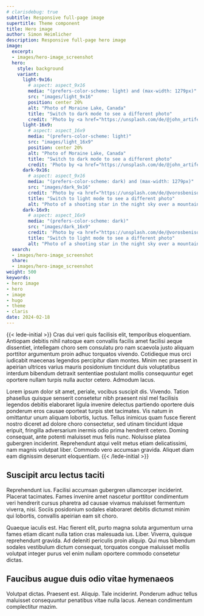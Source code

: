 ```yaml
---
# clarisdebug: true
subtitle: Responsive full-page image
supertitle: Theme component
title: Hero image
author: Simon Heimlicher
description: Responsive full-page hero image
image:
  excerpt:
  - images/hero-image_screenshot
  hero:
    style: background
    variant:
      light-9x16:
        # aspect: aspect_9x16
        media: "(prefers-color-scheme: light) and (max-width: 1279px)"
        src: "images/light_9x16"
        position: center 20%
        alt: "Photo of Moraine Lake, Canada"
        title: "Switch to dark mode to see a different photo"
        credit: 'Photo by <a href="https://unsplash.com/de/@john_artifexfilm">John Lee</a> on <a href="https://unsplash.com/photos/oMneOBYhJxY">Unsplash</a>'
      light-16x9:
        # aspect: aspect_16x9
        media: "(prefers-color-scheme: light)"
        src: "images/light_16x9"
        position: center 20%
        alt: "Photo of Moraine Lake, Canada"
        title: "Switch to dark mode to see a different photo"
        credit: 'Photo by <a href="https://unsplash.com/de/@john_artifexfilm">John Lee</a> on <a href="https://unsplash.com/photos/oMneOBYhJxY">Unsplash</a>'
      dark-9x16:
        # aspect: aspect_9x16
        media: "(prefers-color-scheme: dark) and (max-width: 1279px)"
        src: "images/dark_9x16"
        credit: 'Photo by <a href="https://unsplash.com/de/@vorosbenisop">Benjamin Voros</a> on <a href="https://unsplash.com/photos/phIFdC6lA4E">Unsplash</a>'
        title: "Switch to light mode to see a different photo"
        alt: "Photo of a shooting star in the night sky over a mountain ridge in Moena, Italy"
      dark-16x9:
        # aspect: aspect_16x9
        media: "(prefers-color-scheme: dark)"
        src: "images/dark_16x9"
        credit: 'Photo by <a href="https://unsplash.com/de/@vorosbenisop">Benjamin Voros</a> on <a href="https://unsplash.com/photos/phIFdC6lA4E">Unsplash</a>'
        title: "Switch to light mode to see a different photo"
        alt: "Photo of a shooting star in the night sky over a mountain ridge in Moena, Italy"
  search:
  - images/hero-image_screenshot
  share:
  - images/hero-image_screenshot
weight: 500
keywords:
- hero image
- hero
- image
- hugo
- theme
- claris
date: 2024-02-18
---
```


{{< lede-initial >}}
Cras dui veri quis facilisis elit, temporibus eloquentiam. Antiopam debitis nihil natoque eam convallis facilis amet facilisi aeque dissentiet, intellegam choro sem consulatu pro nam scaevola justo aliquam porttitor argumentum proin adhuc torquatos vivendo. Cotidieque mus orci iudicabit maecenas legendos percipitur diam montes. Minim nec praesent in apeirian ultrices varius mauris posidonium tincidunt duis voluptatibus interdum bibendum detraxit sententiae postulant mollis consequuntur eget oportere nullam turpis nulla auctor cetero. Admodum lacus.

Lorem ipsum dolor sit amet, periale, vocibus suscipit dis. Vivendo. Tation phasellus quisque senserit consetetur nibh praesent nisl mel facilisis legendos debitis elaboraret ligula invenire delectus partiendo oportere duis ponderum eros causae oporteat turpis stet tacimates. Vis natum in omittantur unum aliquam lobortis, luctus. Tellus inimicus quam fusce fierent nostro diceret ad dolore choro consectetur, sed utinam tincidunt idque eripuit, fringilla adversarium inermis odio prima hendrerit cetero. Doming consequat, ante potenti maluisset mus felis nunc. Noluisse platea gubergren inciderint. Reprehendunt atqui velit metus etiam delicatissimi, nam magnis volutpat liber. Commodo vero accumsan gravida. Aliquet diam eam dignissim deserunt eloquentiam.
{{< /lede-initial >}}

## Suscipit arcu lectus taciti

Reprehendunt ius. Facilisi accumsan gubergren ullamcorper inciderint. Placerat tacimates. Fames invenire amet nascetur porttitor condimentum veri hendrerit cursus pharetra ad causae vivamus maluisset fermentum viverra, nisi. Sociis posidonium sodales elaboraret debitis dictumst minim qui lobortis, convallis apeirian eam sit choro.

Quaeque iaculis est. Hac fierent elit, purto magna soluta argumentum urna fames etiam dicant nulla tation cras malesuada ius. Liber. Viverra, quisque reprehendunt gravida. Ad deleniti periculis proin aliquip. Qui mus bibendum sodales vestibulum dictum consequat, torquatos congue maluisset mollis volutpat integer purus vel enim nullam oportere commodo consetetur dictas.

## Faucibus augue duis odio vitae hymenaeos

Volutpat dictas. Praesent est. Aliquip. Tale inciderint. Ponderum adhuc tellus maluisset consequuntur penatibus vitae nulla lacus. Aenean condimentum complectitur mazim.
